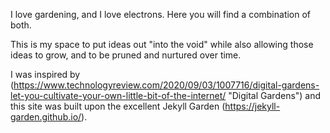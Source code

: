 I love gardening, and I love electrons. Here you will find a combination of both.

This is my space to put ideas out "into the void" while also allowing those ideas to grow, and to be pruned and nurtured over time.  

I was inspired by (https://www.technologyreview.com/2020/09/03/1007716/digital-gardens-let-you-cultivate-your-own-little-bit-of-the-internet/ "Digital Gardens") and this site was built upon the excellent Jekyll Garden (https://jekyll-garden.github.io/).